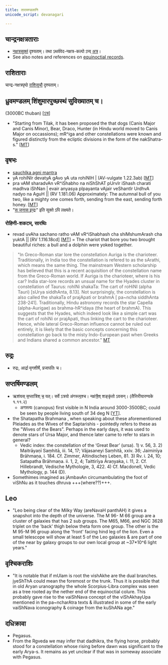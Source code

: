 ```yaml
---
title: तारामण्डलानि
unicode_script: devanagari

---
```


## चान्द्रनक्षत्रताराः
- [नक्षत्रसूक्तं](../../../../saMkAraH/mantraH/worlds/Rk/naxatra-suuktam/) दृश्यताम्। तथा ऽथर्ववेद-नक्षत्र-कल्पो ऽप्य् [अत्र](../2005-11-27_the-nakshatra-kalpa-of-the-atharva-veda/)।
- See also notes and references on [equinoctial records](../../history/equinoctial_records/).

## राशिताराः
चान्द्र-नक्षत्रपृष्ठे [राशिसूचौ](../chAndra-naxatram/) दृश्यताम्।

## ध्रुवमण्डलम् शिंशुमारपुच्छस्थं सुविख्यातम् च।

(3000BC thuban) \[[ऽत्र](../../../saMkAraH/mantraH/misc-devas/yajuH/dhruva/)\]

-  "Starting from Tilak, it has been proposed the that dogs (Canis Major and Canis Minor), Bear, Draco, Hunter (in Hindu world moved to Canis Major on occassions); mR^iga and other constellations were known and figured distinctly from the ecliptic divisions in the form of the nakShatra-s." \[[MT](https://manasataramgini.wordpress.com/2013/11/08/anatomy-and-heavens-in-the-boomorphic-universe/)\]

## वृषभः
- [sauchIka agni mantra](https://manasataramgini.wordpress.com/2006/11/21/the-path-of-fire/)
- yA rohiNIr devatyA gAvo yA uta rohiNIH | (AV-vulgate 1.22.3ab) \[[MT](https://manasataramgini.wordpress.com/2013/11/08/anatomy-and-heavens-in-the-boomorphic-universe/)\]
- pra vAM sharadvAn vR^iShabho na niShShAT pUrvIr iShash charati madhva iShNan |
    evair anyasya pIpayanta vAjair veShantIr UrdhvA nadyo na AguH || (RV 1.181.06)
    Approximately: The autumnal bull of you two, like a mighty one comes forth, sending from the east, sending forth honey. \[[MT](https://manasataramgini.wordpress.com/2013/11/08/anatomy-and-heavens-in-the-boomorphic-universe/)\]
- "[स जनास इन्द्रः](../../../vedAH/Rk/shAkalam/saMhitA/02/012_sa_janAsa_indraH/)" इति सूक्ते ऽपि लक्ष्यते।

### रोहिणी-शकटम्, सारथिः
- revad uvAha sachano ratho vAM vR^iShabhash cha shiMshumArash cha yuktA || \[RV 1.116.18cd\] \[[MT](https://manasataramgini.wordpress.com/2013/11/08/anatomy-and-heavens-in-the-boomorphic-universe/)\] = The chariot that bore you two brought beautiful riches: a bull and a dolphin were yoked together.

> "In Greco-Roman star lore the constellation Auriga is the charioteer. Traditionally, in India too the constellation is refered to as the sArathi, which means the same thing. The mainstream Western scholarship has believed that this is a recent acquisition of the constellation name from the Greco-Roman world. If Auriga is the charioteer, where is his car? India star-lore records an unsual name for the Hyades cluster in constellation of Taurus: rohINi shakaTa: The cart of roHiNI (alpha Tauri) [sUrya siddhAnta, 8.13]. Not surprisingly, the constellation is also called the shakaTa of prajApati or brahmA [ pa~ncha siddhAnta 238-241]. Traditionally, Hindu astronomy records the star Capella (alpha-Aurigae) as brahma-hR^idaya (the heart of brahmA). This suggests that the Hyades, which indeed look like a simple cart was the cart of rohiNi or prajApati, thus linking the cart to the charioteer. Hence, while lateral Greco-Roman influence cannot be ruled out entirely, it is likely that the basic concepts concerning this constellation go back to the misty Indo-European past when Greeks and Indians shared a common ancestor." [MT](https://manasataramgini.wordpress.com/2003/08/17/rohinis-cart/)


## रुद्रः
- रुद्रः, आर्द्रा मृगशीर्षे, प्रजापतिः च।

## सप्तर्षिमण्डलम्
- ऋश॑यस् स॒प्तात्रि॑श् च॒ यत्। सर्वे ऽत्रयो अ॑गस्त्य॒श्च। नक्ष॑त्रै॒श् शङ्कृ॑तो ऽवसन्। (तैत्तिरीयारण्यके १.११.२)
    - अगस्त्यः (canopus) first visible in N India around 3000-3500BC; could be seen by people living south of 34 deg N \[[YT](https://youtu.be/5R2lXuUMdoo?t=1470)\].
- the Shatapatha Brahmana , when speaking about these aforementioned Pleiades as the Wives of the Saptarishis - pointedly refers to these as the "Wives of the Bears". Perhaps in the early days, it was used to denote stars of Ursa Major, and thence later came to refer to stars in general?
  - Vedic index: the constellation of the ‘Great Bear’ (ursa). 1) v. 56, 3. 2) Maitrāyaṇī Saṃhitā, iii. 14, 17; Vājasaneyi Saṃhitā, xxiv. 36; Jaiminīya Brāhmaṇa, i. 184. Cf. Zimmer, Altindisches Leben, 81. 3) Rv. i. 24, 10; Satapatha Brāhmaṇa. ii. 1, 2, 4; Taittirīya Āraṇyaka, i. 11, 2. Cf. Hillebrandt, Vedische Mythologie, 3, 422. 4) Cf. Macdonell, Vedic Mythology, p. 144 (D).
- Somethimes imagined as jAmbavAn circumambulating the foot of viShNu as it touches dhruva +++(where??)+++.

## Leo
- "Leo being clear of the Milky Way (areNavaH panthAH) it gives a snapshot into the depth of the universe. The M 96- M 66 group are a cluster of galaxies that has 2 sub groups. The M65, M66, and NGC 3628 triplet on the 'back' thigh below theta form one group. The other is the M 95-M 96 group along the  'front' facing hind leg of the lion. Even a small telescope will show at least 5 of the Leo galaxies & are part of one of the near by galaxy groups to our own local group at ~37*10^6 light years."

## वृश्चिकराशिः
- "It is notable that if mUlam is root the vishAkhe are the dual branches. jyeShThA could mean the foremost or the trunk. Thus it is possible that in old Aryan uranography the whole Scorpius-Libra complex was seen as a tree rooted ay the nether end of the equinoctial colure. This probably gave rise to the vaiShNava concept of the viShAkhayUpa mentioned in the pa~ncharAtra texts & illustrated in some of the early vaiShNava iconography & coinage from the kuShANa age."

## दधिक्रावा
- Pegasus. 
- From the Rgveda we may infer that dadhikra, the flying horse, probably stood for a constellation whose rising before dawn was significant to the early Arya-s. It remains as yet unclear if that was in someway associate with Pegasus. 